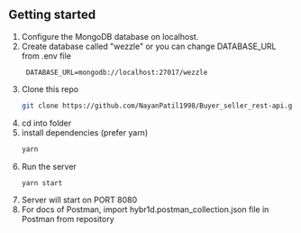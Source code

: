 ## Getting started

1. Configure the MongoDB database on localhost.
2. Create database called "wezzle" or you can change DATABASE_URL from .env file
   ```
    DATABASE_URL=mongodb://localhost:27017/wezzle
   ```
3. Clone this repo
   ```bash
   git clone https://github.com/NayanPatil1998/Buyer_seller_rest-api.git
   ```
4. cd into folder
5. install dependencies (prefer yarn)
    ```bash
    yarn 
   ```
6. Run the server
    ```bash
    yarn start
   ```
7. Server will start on PORT 8080
8. For docs of Postman, import hybr1d.postman_collection.json file in Postman from repository
   


